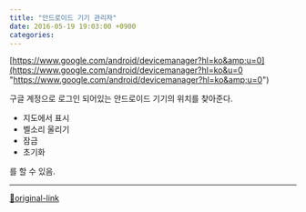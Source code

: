 ```yaml
---
title: "안드로이드 기기 관리자"
date: 2016-05-19 19:03:00 +0900
categories: 
---
```

  

[https://www.google.com/android/devicemanager?hl=ko&amp;u=0](https://www.google.com/android/devicemanager?hl=ko&u=0 "https://www.google.com/android/devicemanager?hl=ko&amp;u=0")  

구글 계정으로 로그인 되어있는 안드로이드 기기의 위치를 찾아준다.
  
- 지도에서 표시
- 벨소리 울리기
- 잠금
- 초기화

를 할 수 있음.





***
[🔗original-link](http://www.mins01.com/mh/tech/read/991)
